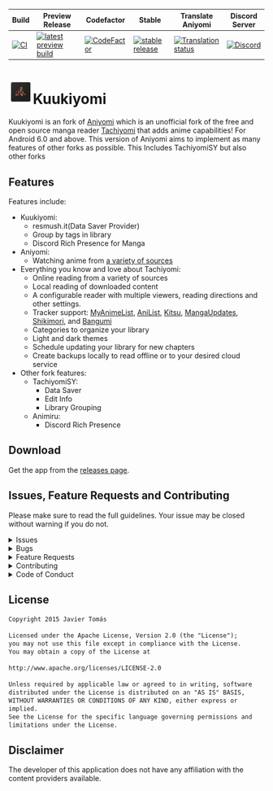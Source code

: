 | Build                                                                                                                                                                 | Preview Release                                                                                                                                                                          | Codefactor | Stable                                                                                                                                                             | Translate Aniyomi                                                                                                                                 | Discord Server |
|-----------------------------------------------------------------------------------------------------------------------------------------------------------------------|------------------------------------------------------------------------------------------------------------------------------------------------------------------------------------------|-------|--------------------------------------------------------------------------------------------------------------------------------------------------------------------|---------------------------------------------------------------------------------------------------------------------------------------------------|---------|
| [![CI](https://github.com/LuftVerbot/kuukiyomi/actions/workflows/build_push.yml/badge.svg)](https://github.com/LuftVerbot/kuukiyomi/actions/workflows/build_push.yml) | [![latest preview build](https://img.shields.io/github/v/release/LuftVerbot/kuukiyomi-preview.svg?maxAge=3600&label=download)](https://github.com/LuftVerbot/kuukiyomi-preview/releases) | [![CodeFactor](https://www.codefactor.io/repository/github/LuftVerbot/kuukiyomi/badge)](https://www.codefactor.io/repository/github/LuftVerbot/kuukiyomi) | [![stable release](https://img.shields.io/github/v/release/LuftVerbot/kuukiyomi.svg?maxAge=3600&label=download)](https://github.com/LuftVerbot/kuukiyomi/releases) | [![Translation status](https://hosted.weblate.org/widgets/aniyomi/-/svg-badge.svg)](https://hosted.weblate.org/engage/aniyomi/?utm_source=widget) | [![Discord](https://img.shields.io/discord/1133390318323126402?label=discord&labelColor=7289da&color=2c2f33&style=flat)](https://discord.gg/s82Vu589Ya) |


# ![app icon](.github/readme-images/app-icon.png)Kuukiyomi
Kuukiyomi is an fork of [Aniyomi](https://github.com/aniyomiorg/aniyomi) which is an unofficial fork of the free and open source manga reader [Tachiyomi](https://github.com/tachiyomiorg/tachiyomi) that adds anime capabilities! For Android 6.0 and above.
This version of Aniyomi aims to implement as many features of other forks as possible. This Includes TachiyomiSY but also other forks

## Features

Features include:
* Kuukiyomi:
  * resmush.it(Data Saver Provider)
  * Group by tags in library
  * Discord Rich Presence for Manga
* Aniyomi:
  * Watching anime from [a variety of sources](https://github.com/aniyomiorg/aniyomi-extensions)
* Everything you know and love about Tachiyomi: 
    * Online reading from a variety of sources
    * Local reading of downloaded content
    * A configurable reader with multiple viewers, reading directions and other settings.
    * Tracker support: [MyAnimeList](https://myanimelist.net/), [AniList](https://anilist.co/), [Kitsu](https://kitsu.io/), [MangaUpdates](https://mangaupdates.com), [Shikimori](https://shikimori.one), and [Bangumi](https://bgm.tv/)
    * Categories to organize your library
    * Light and dark themes
    * Schedule updating your library for new chapters
    * Create backups locally to read offline or to your desired cloud service
* Other fork features:
  * TachiyomiSY:
    * Data Saver
    * Edit Info
    * Library Grouping
  * Animiru:
    * Discord Rich Presence

## Download
Get the app from the [releases page](https://github.com/LuftVerbot/kuukiyomi/releases).

## Issues, Feature Requests and Contributing

Please make sure to read the full guidelines. Your issue may be closed without warning if you do not.

<details><summary>Issues</summary>

1. **Before reporting a new issue, take a look at the already opened [issues](https://github.com/LuftVerbot/kuukiyomi/issues).**
2. Also take a look at issues opened on Aniyomis GitHub [issues](https://github.com/aniyomiorg/aniyomi/issues).
3. If you are unsure, ask here: [![Discord](https://img.shields.io/discord/1133390318323126402?label=discord&labelColor=7289da&color=2c2f33&style=flat)](https://discord.gg/s82Vu589Ya)

</details>

<details><summary>Bugs</summary>

* Include version (More → About → Version)
 * If not latest, try updating, it may have already been solved
 * Preview version is equal to the number of commits as seen in the main page
* Include steps to reproduce (if not obvious from description)
* Include screenshot (if needed)
* If it could be device-dependent, try reproducing on another device (if possible)
* Don't group unrelated requests into one issue

DO: https://github.com/tachiyomiorg/tachiyomi/issues/24 https://github.com/tachiyomiorg/tachiyomi/issues/71

DON'T: https://github.com/tachiyomiorg/tachiyomi/issues/75

</details>

<details><summary>Feature Requests</summary>

* Write a detailed issue, explaining what it should do or how. Avoid writing just "like X app does"
* Include screenshot (if needed)

Source requests should be created at https://github.com/aniyomiorg/aniyomi-extensions, they do not belong in this repository.
</details>

<details><summary>Contributing</summary>

See [CONTRIBUTING.md](./CONTRIBUTING.md).
</details>

<details><summary>Code of Conduct</summary>

See [CODE_OF_CONDUCT.md](./CODE_OF_CONDUCT.md).
</details>


## License

    Copyright 2015 Javier Tomás

    Licensed under the Apache License, Version 2.0 (the "License");
    you may not use this file except in compliance with the License.
    You may obtain a copy of the License at

    http://www.apache.org/licenses/LICENSE-2.0

    Unless required by applicable law or agreed to in writing, software
    distributed under the License is distributed on an "AS IS" BASIS,
    WITHOUT WARRANTIES OR CONDITIONS OF ANY KIND, either express or implied.
    See the License for the specific language governing permissions and
    limitations under the License.

## Disclaimer

The developer of this application does not have any affiliation with the content providers available.

